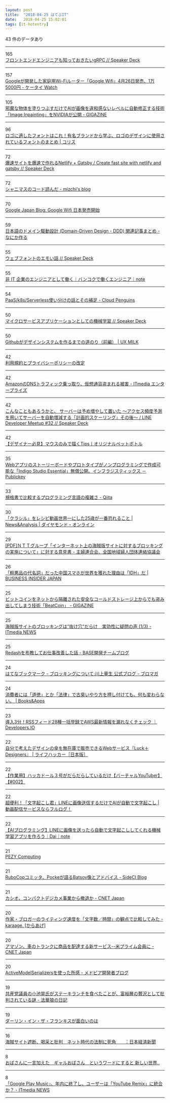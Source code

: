 ```yaml
---
layout: post
title:  "2018-04-25 はてぶIT"
date:   2018-04-25 15:02:01
tags: [it-hotentry]
---
```

43 件のデータあり

<hr><div class="row">
<div class="col-1"><span class="badge badge-pill badge-success h2">165</span></div>
<div class="col-11"><a href='https://speakerdeck.com/suusan2go/hurontoendoenziniamozhi-tuteokitaigrpc' target='_blank'>フロントエンドエンジニアも知っておきたいgRPC // Speaker Deck</a></div>
</div>
<hr>
<div class="row">
<div class="col-1"><span class="badge badge-pill badge-success h2">157</span></div>
<div class="col-11"><a href='https://k-tai.watch.impress.co.jp/docs/news/1118926.html' target='_blank'>Googleが開発した家庭用Wi-Fiルーター「Google Wifi」4月26日発売、1万5000円 - ケータイ Watch</a></div>
</div>
<hr>
<div class="row">
<div class="col-1"><span class="badge badge-pill badge-success h2">105</span></div>
<div class="col-11"><a href='https://gigazine.net/news/20180425-nvidia-image-inpainting/' target='_blank'>邪魔な物体を塗りつぶすだけでAIが画像を違和感ないレベルに自動修正する技術「Image Inpainting」をNVIDIAが公開 - GIGAZINE</a></div>
</div>
<hr>
<div class="row">
<div class="col-1"><span class="badge badge-pill badge-success h2">96</span></div>
<div class="col-11"><a href='https://coliss.com/articles/build-websites/operation/design/which-font-was-used-on-the-logos.html' target='_blank'>ロゴに適したフォントはこれ！有名ブランドから学ぶ、ロゴのデザインに使用されているフォントのまとめ | コリス</a></div>
</div>
<hr>
<div class="row">
<div class="col-1"><span class="badge badge-pill badge-success h2">72</span></div>
<div class="col-11"><a href='https://speakerdeck.com/mottox2/create-fast-site-with-netlify-and-gatsby' target='_blank'>爆速サイトを爆速で作れるNetlify + Gatsby / Create fast site with netlify and gatsby // Speaker Deck</a></div>
</div>
<hr>
<div class="row">
<div class="col-1"><span class="badge badge-pill badge-success h2">72</span></div>
<div class="col-11"><a href='http://mizchi.hatenablog.com/entry/2018/04/24/231457' target='_blank'>シャニマスのコード読んだ - mizchi's blog</a></div>
</div>
<hr>
<div class="row">
<div class="col-1"><span class="badge badge-pill badge-success h2">70</span></div>
<div class="col-11"><a href='https://japan.googleblog.com/2018/04/google-wifi.html' target='_blank'>Google Japan Blog: Google Wifi 日本発売開始</a></div>
</div>
<hr>
<div class="row">
<div class="col-1"><span class="badge badge-pill badge-success h2">59</span></div>
<div class="col-11"><a href='http://create-something.hatenadiary.jp/entry/2018/04/24/213840' target='_blank'>日本語のドメイン駆動設計 (Domain-Driven Design - DDD) 関連記事まとめ - なにか作る</a></div>
</div>
<hr>
<div class="row">
<div class="col-1"><span class="badge badge-pill badge-success h2">55</span></div>
<div class="col-11"><a href='https://speakerdeck.com/takanorip/uebuhuontofalseemoihua' target='_blank'>ウェブフォントのエモい話 // Speaker Deck</a></div>
</div>
<hr>
<div class="row">
<div class="col-1"><span class="badge badge-pill badge-success h2">55</span></div>
<div class="col-11"><a href='https://note.mu/tamanyan/n/n67391cd83a7e' target='_blank'>非 IT 企業のエンジニアとして働く｜バンコクで働くエンジニア｜note</a></div>
</div>
<hr>
<div class="row">
<div class="col-1"><span class="badge badge-pill badge-success h2">54</span></div>
<div class="col-11"><a href='http://jaco.udcp.info/entry/paas-k8s-serverless' target='_blank'>PaaS/k8s/Serverless使い分けの話とその補足 - Cloud Penguins</a></div>
</div>
<hr>
<div class="row">
<div class="col-1"><span class="badge badge-pill badge-success h2">50</span></div>
<div class="col-11"><a href='https://speakerdeck.com/kumon/maikurosabisuapurikesiyontositefalseji-jie-xue-xi' target='_blank'>マイクロサービスアプリケーションとしての機械学習 // Speaker Deck</a></div>
</div>
<hr>
<div class="row">
<div class="col-1"><span class="badge badge-pill badge-success h2">50</span></div>
<div class="col-11"><a href='http://uxmilk.jp/71338' target='_blank'>Githubがデザインシステムを作るまでの道のり（前編） | UX MILK</a></div>
</div>
<hr>
<div class="row">
<div class="col-1"><span class="badge badge-pill badge-success h2">42</span></div>
<div class="col-11"><a href='https://help.twitter.com/ja/rules-and-policies/update-privacy-policy' target='_blank'>利用規約とプライバシーポリシーの改定</a></div>
</div>
<hr>
<div class="row">
<div class="col-1"><span class="badge badge-pill badge-success h2">42</span></div>
<div class="col-11"><a href='http://www.itmedia.co.jp/enterprise/articles/1804/25/news063.html' target='_blank'>AmazonのDNSトラフィック乗っ取り、仮想通貨盗まれる被害 - ITmedia エンタープライズ</a></div>
</div>
<hr>
<div class="row">
<div class="col-1"><span class="badge badge-pill badge-success h2">42</span></div>
<div class="col-11"><a href='https://speakerdeck.com/takaishi/line-developer-meetup-number-32' target='_blank'>こんなこともあろうかと、 サーバーは予め増やして置いた 〜アクセス頻度予測を用いてサーバーを自動増減する「計画的スケーリング」その後〜 / LINE Developer Meetup #32 // Speaker Deck</a></div>
</div>
<hr>
<div class="row">
<div class="col-1"><span class="badge badge-pill badge-success h2">42</span></div>
<div class="col-11"><a href='https://prwarter.com/original-label-illustration' target='_blank'>【デザイナー必見】マウスのみで描くTips丨オリジナルペットボトル</a></div>
</div>
<hr>
<div class="row">
<div class="col-1"><span class="badge badge-pill badge-success h2">35</span></div>
<div class="col-11"><a href='http://www.publickey1.jp/blog/18/webindigo_studio_essential.html' target='_blank'>Webアプリのストーリーボードやプロトタイプがノンプログラミングで作成可能な「Indigo Studio Essential」無償公開。インフラジスティックス － Publickey</a></div>
</div>
<hr>
<div class="row">
<div class="col-1"><span class="badge badge-pill badge-success h2">33</span></div>
<div class="col-11"><a href='https://qiita.com/raccy/items/efe15fc11d2cfccd41d8' target='_blank'>規格書で比較するプログラミング言語の複雑さ - Qiita</a></div>
</div>
<hr>
<div class="row">
<div class="col-1"><span class="badge badge-pill badge-success h2">30</span></div>
<div class="col-11"><a href='http://diamond.jp/articles/-/168167' target='_blank'>「クラシル」をレシピ動画世界一にした25歳が一番恐れること | News&Analysis | ダイヤモンド・オンライン</a></div>
</div>
<hr>
<div class="row">
<div class="col-1"><span class="badge badge-pill badge-success h2">29</span></div>
<div class="col-11"><a href='http://www.chifuren.gr.jp/180425opinion.pdf' target='_blank'>[PDF]ＮＴＴグループ「インターネット上の海賊版サイトに対するブロッキングの実施について」に対する意見書 - 主婦連合会、全国地域婦人団体連絡協議会</a></div>
</div>
<hr>
<div class="row">
<div class="col-1"><span class="badge badge-pill badge-success h2">26</span></div>
<div class="col-11"><a href='https://www.businessinsider.jp/post-166310' target='_blank'>「粗悪品の代名詞」だった中国スマホが世界を獲れた理由は「IDH」だ | BUSINESS INSIDER JAPAN</a></div>
</div>
<hr>
<div class="row">
<div class="col-1"><span class="badge badge-pill badge-success h2">25</span></div>
<div class="col-11"><a href='https://gigazine.net/news/20180424-bitcoin-steal-beatcoin/' target='_blank'>ビットコインをネットから隔離された安全なコールドストレージ上からでも盗み出してしまう技術「BeatCoin」 - GIGAZINE</a></div>
</div>
<hr>
<div class="row">
<div class="col-1"><span class="badge badge-pill badge-success h2">25</span></div>
<div class="col-11"><a href='http://www.itmedia.co.jp/news/articles/1804/25/news049.html' target='_blank'>海賊版サイトのブロッキングは“抜け穴“だらけ　実効性に疑問の声 (1/3) - ITmedia NEWS</a></div>
</div>
<hr>
<div class="row">
<div class="col-1"><span class="badge badge-pill badge-success h2">25</span></div>
<div class="col-11"><a href='http://devblog.thebase.in/entry/2018/04/25/105920' target='_blank'>Redashを布教してお仕事改善した話 - BASE開発チームブログ</a></div>
</div>
<hr>
<div class="row">
<div class="col-1"><span class="badge badge-pill badge-success h2">24</span></div>
<div class="col-11"><a href='http://b.hatena.ne.jp/entry/ch.nicovideo.jp/kawango/blomaga/ar1496563' target='_blank'>はてなブックマーク - ブロッキングについて:川上量生 公式ブログ - ブロマガ</a></div>
</div>
<hr>
<div class="row">
<div class="col-1"><span class="badge badge-pill badge-success h2">24</span></div>
<div class="col-11"><a href='https://blog.tinect.jp/?p=51091' target='_blank'>消費者には「道徳」とか「法律」で古臭いやり方を押し付けても、何も変わらない。 | Books&Apps</a></div>
</div>
<hr>
<div class="row">
<div class="col-1"><span class="badge badge-pill badge-success h2">23</span></div>
<div class="col-11"><a href='https://dev.classmethod.jp/cloud/aws/aws-rss-feeds/' target='_blank'>導入3分！RSSフィード28種一括登録でAWS最新情報を漏れなくチェック ｜ Developers.IO</a></div>
</div>
<hr>
<div class="row">
<div class="col-1"><span class="badge badge-pill badge-success h2">22</span></div>
<div class="col-11"><a href='https://www.lifehacker.jp/2018/04/new-service-news-press-luck-plus-designers.html' target='_blank'>自分で考えたデザインの傘を無在庫で販売できるWebサービス『Luck＋Designers』 | ライフハッカー［日本版］</a></div>
</div>
<hr>
<div class="row">
<div class="col-1"><span class="badge badge-pill badge-success h2">22</span></div>
<div class="col-11"><a href='http://www.youtube.com/watch?v=cAvgaf_uq8g' target='_blank'>【作業用】ハッカドール３号がだらだらしているだけ【バーチャルYouTuber】【#002】</a></div>
</div>
<hr>
<div class="row">
<div class="col-1"><span class="badge badge-pill badge-success h2">22</span></div>
<div class="col-11"><a href='http://fululog.com/mojiokosikun/' target='_blank'>超便利！「文字起こし君」LINEに画像送信するだけでAIが自動で文字起こし | 動画配信サービスならフルログ！</a></div>
</div>
<hr>
<div class="row">
<div class="col-1"><span class="badge badge-pill badge-success h2">22</span></div>
<div class="col-11"><a href='https://note.mu/daikawai/n/n9e203dd4063a' target='_blank'>【AIプログラミング】LINEに画像を送ったら自動で文字起こししてくれる機械学習アプリを作ろう｜Dai｜note</a></div>
</div>
<hr>
<div class="row">
<div class="col-1"><span class="badge badge-pill badge-success h2">21</span></div>
<div class="col-11"><a href='http://pezy.jp/news/news20180424/' target='_blank'>PEZY Computing</a></div>
</div>
<hr>
<div class="row">
<div class="col-1"><span class="badge badge-pill badge-success h2">21</span></div>
<div class="col-11"><a href='http://blog-ja.sideci.com/entry/rubocop-committer-pocke-interview' target='_blank'>RuboCopコミッタ、Pockeが語るBatsov像とアドバイス - SideCI Blog</a></div>
</div>
<hr>
<div class="row">
<div class="col-1"><span class="badge badge-pill badge-success h2">21</span></div>
<div class="col-11"><a href='https://japan.cnet.com/article/35118286/' target='_blank'>カシオ、コンパクトデジカメ事業から撤退か - CNET Japan</a></div>
</div>
<hr>
<div class="row">
<div class="col-1"><span class="badge badge-pill badge-success h2">20</span></div>
<div class="col-11"><a href='http://karaage.hatenadiary.jp/entry/2018/04/25/073000' target='_blank'>作家・ブロガーのライティング速度を「文字数／時間」の観点で比較してみた - karaage. [からあげ]</a></div>
</div>
<hr>
<div class="row">
<div class="col-1"><span class="badge badge-pill badge-success h2">20</span></div>
<div class="col-11"><a href='https://japan.cnet.com/article/35118295/' target='_blank'>アマゾン、車のトランクに商品を配達する新サービス--米プライム会員に - CNET Japan</a></div>
</div>
<hr>
<div class="row">
<div class="col-1"><span class="badge badge-pill badge-success h2">20</span></div>
<div class="col-11"><a href='http://tech.medpeer.co.jp/entry/2018/04/25/080000' target='_blank'>ActiveModelSerializersを使った所感 - メドピア開発者ブログ</a></div>
</div>
<hr>
<div class="row">
<div class="col-1"><span class="badge badge-pill badge-success h2">19</span></div>
<div class="col-11"><a href='http://d.hatena.ne.jp/hokke-ookami/20180424/1524554667' target='_blank'>共産党議員の小池晃氏がステーキランチを食べたことが、富裕層の贅沢として批判されている謎 - 法華狼の日記</a></div>
</div>
<hr>
<div class="row">
<div class="col-1"><span class="badge badge-pill badge-success h2">19</span></div>
<div class="col-11"><a href='https://anond.hatelabo.jp/20180425045335' target='_blank'>ダーリン・イン・ザ・フランキスが面白いのは</a></div>
</div>
<hr>
<div class="row">
<div class="col-1"><span class="badge badge-pill badge-success h2">16</span></div>
<div class="col-11"><a href='https://www.nikkei.com/article/DGXMZO29781400U8A420C1EA1000/' target='_blank'>海賊サイト遮断、喝采と批判　ネット時代の法制に死角　　：日本経済新聞</a></div>
</div>
<hr>
<div class="row">
<div class="col-1"><span class="badge badge-pill badge-success h2">8</span></div>
<div class="col-11"><a href='https://anond.hatelabo.jp/20180424160526' target='_blank'>おばさんに一言加えた　ギャルおばさん　というワードにすると 新しい世界..</a></div>
</div>
<hr>
<div class="row">
<div class="col-1"><span class="badge badge-pill badge-success h2">8</span></div>
<div class="col-11"><a href='http://www.itmedia.co.jp/news/articles/1804/25/news086.html' target='_blank'>「Google Play Music」、年内に終了し、ユーザーは「YouTube Remix」に統合か？ - ITmedia NEWS</a></div>
</div>
<hr>
